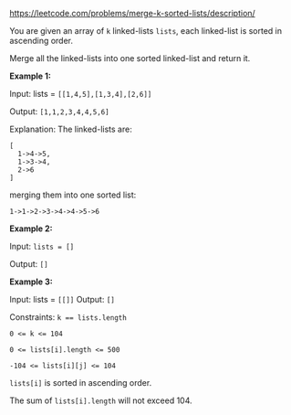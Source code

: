 https://leetcode.com/problems/merge-k-sorted-lists/description/

You are given an array of `k` linked-lists `lists`, each linked-list is sorted in ascending order.

Merge all the linked-lists into one sorted linked-list and return it.


**Example 1:**

Input: lists = `[[1,4,5],[1,3,4],[2,6]]`

Output: `[1,1,2,3,4,4,5,6]`

Explanation: The linked-lists are:

```
[
  1->4->5,
  1->3->4,
  2->6
]
```
merging them into one sorted list:

`1->1->2->3->4->4->5->6`

**Example 2:**

Input: `lists = []`

Output: `[]`

**Example 3:**

Input: lists = `[[]]`
Output: `[]`

 

Constraints:
`k == lists.length`

`0 <= k <= 104`

`0 <= lists[i].length <= 500`

`-104 <= lists[i][j] <= 104`

`lists[i]` is sorted in ascending order.

The sum of `lists[i].length` will not exceed 104.

